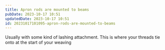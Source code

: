 ```yaml
---
title: Apron rods are mounted to beams
pubDate: 2023-10-17 10:51
updatedDate: 2023-10-17 10:51
id: 20231017101095-apron-rods-are-mounted-to-beams
---
```

Usually with some kind of lashing attachment. This is where your threads tie onto at the start of your weaving